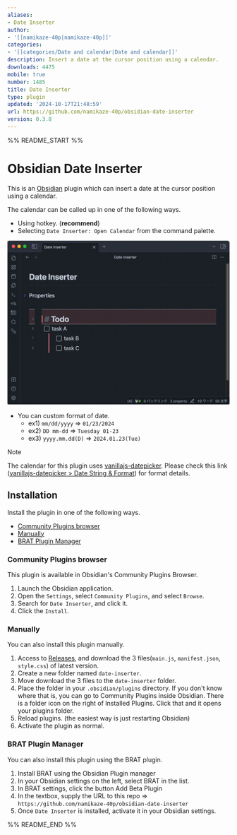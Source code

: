 ```yaml
---
aliases:
- Date Inserter
author:
- '[[namikaze-40p|namikaze-40p]]'
categories:
- '[[categories/Date and calendar|Date and calendar]]'
description: Insert a date at the cursor position using a calendar.
downloads: 4475
mobile: true
number: 1485
title: Date Inserter
type: plugin
updated: '2024-10-17T21:48:59'
url: https://github.com/namikaze-40p/obsidian-date-inserter
version: 0.3.8
---
```


%% README_START %%

# Obsidian Date Inserter

This is an [Obsidian](https://obsidian.md/) plugin which can insert a date at the cursor position using a calendar.

The calendar can be called up in one of the following ways.

- Using hotkey. (**recommend**)
- Selecting `Date Inserter: Open Calendar` from the command palette.

![demo](https://raw.githubusercontent.com/namikaze-40p/obsidian-date-inserter/main/demo/insert-date.gif)

- You can custom format of date.
  - ex1) `mm/dd/yyyy` => `01/23/2024`
  - ex2) `DD mm-dd` => `Tuesday 01-23`
  - ex3) `yyyy.mm.dd(D)` => `2024.01.23(Tue)`

> [!NOTE]
> The calendar for this plugin uses [vanillajs-datepicker](https://mymth.github.io/vanillajs-datepicker/#/). Please check this link ([vanillajs-datepicker > Date String & Format](https://mymth.github.io/vanillajs-datepicker/#/date-string+format)) for format details.

## Installation

Install the plugin in one of the following ways.

- [Community Plugins browser](#community-plugins-browser)
- [Manually](#manually)
- [BRAT Plugin Manager](#brat-plugin-manager)

### Community Plugins browser

This plugin is available in Obsidian's Community Plugins Browser.

1. Launch the Obsidian application.
1. Open the `Settings`, select `Community Plugins`, and select `Browse`.
1. Search for `Date Inserter`, and click it.
1. Click the `Install`.

### Manually

You can also install this plugin manually.

1. Access to [Releases](https://github.com/namikaze-40p/obsidian-date-inserter/releases), and download the 3 files(`main.js`, `manifest.json`, `style.css`) of latest version.
1. Create a new folder named `date-inserter`.
1. Move download the 3 files to the `date-inserter` folder.
1. Place the folder in your `.obsidian/plugins` directory. If you don't know where that is, you can go to Community Plugins inside Obsidian. There is a folder icon on the right of Installed Plugins. Click that and it opens your plugins folder.
1. Reload plugins. (the easiest way is just restarting Obsidian)
1. Activate the plugin as normal.

### BRAT Plugin Manager

You can also install this plugin using the BRAT plugin.

1. Install BRAT using the Obsidian Plugin manager
1. In your Obsidian settings on the left, select BRAT in the list.
1. In BRAT settings, click the button Add Beta Plugin
1. In the textbox, supply the URL to this repo => `https://github.com/namikaze-40p/obsidian-date-inserter`
1. Once `Date Inserter` is installed, activate it in your Obsidian settings.


%% README_END %%